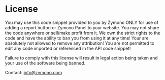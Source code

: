 # License

You may use this code snippet provided to you by Zymono ONLY for use of adding a report button or Zymono Panel to your website. You may not share the code anywhere or sell/make profit from it. We own the strict rights to the code and have the ability to ban you from using it at any time! Your are absolutely not allowed to remove any attribution! You are not permitted to edit any code imported or referenced in the API code snippet! 

Failure to comply with this license will result in legal action being taken and your use of the software being banned.

Contact: info@zymono.com
